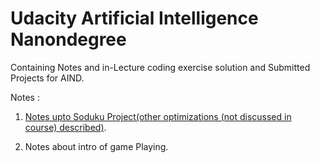 # Udacity Artificial Intelligence Nanondegree 
Containing Notes and in-Lecture coding exercise solution and Submitted Projects for AIND.

Notes :
 1. [Notes upto Soduku Project(other optimizations (not discussed in course) described)](https://github.com/divyanshudaiya/Udacity_Artificial_Intelligence_Nanondegree-AIND-/raw/master/Notes/week-1(including%20Sudoku%20Project).pdf).
    
 2. Notes about intro of game Playing.
